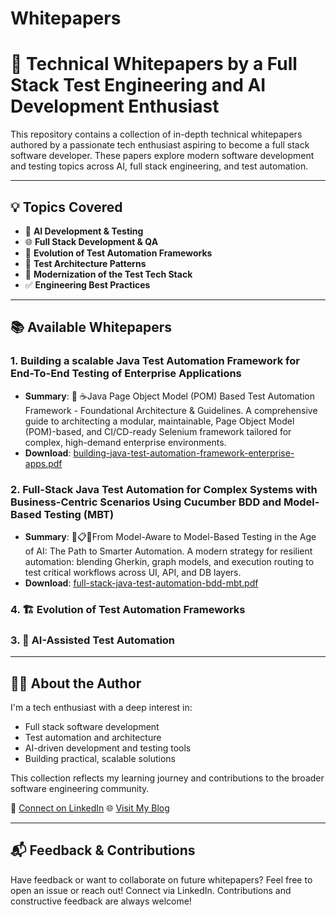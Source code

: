 # Whitepapers
# 📄 Technical Whitepapers by a Full Stack Test Engineering and AI Development Enthusiast

This repository contains a collection of in-depth technical whitepapers authored by a passionate tech enthusiast aspiring to become a full stack software developer. These papers explore modern software development and testing topics across AI, full stack engineering, and test automation.

---

## 💡 Topics Covered

- 🤖 **AI Development & Testing**
- 🌐 **Full Stack Development & QA**
- 🔁 **Evolution of Test Automation Frameworks**
- 🧱 **Test Architecture Patterns**
- 🧰 **Modernization of the Test Tech Stack**
- ✅ **Engineering Best Practices**

---

## 📚 Available Whitepapers

### 1. Building a scalable Java Test Automation Framework for End-To-End Testing of Enterprise Applications
- **Summary**: 🧱 ☕Java Page Object Model (POM) Based Test Automation Framework - Foundational Architecture & Guidelines. A comprehensive guide to architecting a modular, maintainable, Page Object Model (POM)-based, and CI/CD-ready Selenium framework tailored for complex, high-demand enterprise environments.
- **Download**: [building-java-test-automation-framework-enterprise-apps.pdf](https://github.com/K11-Software-Solutions/whitepapers/blob/main/building-java-test-automation-framework-enterprise-apps.pdf)

### 2. Full-Stack Java Test Automation for Complex Systems with Business-Centric Scenarios Using Cucumber BDD and Model-Based Testing (MBT)
- **Summary**:  🧱📋🔄From Model-Aware to Model-Based Testing in the Age of AI: The Path to Smarter Automation. A modern strategy for resilient automation: blending Gherkin, graph models, and execution routing to test critical workflows across UI, API, and DB layers.
- **Download**: [full-stack-java-test-automation-bdd-mbt.pdf](https://github.com/K11-Software-Solutions/whitepapers/blob/main/full-stack-java-test-automation-bdd-mbt.pdf)

### 4. 🏗️ Evolution of Test Automation Frameworks


### 3. 🧠 AI-Assisted Test Automation





---

## 🧑‍💻 About the Author

I'm a tech enthusiast with a deep interest in:
- Full stack software development
- Test automation and architecture
- AI-driven development and testing tools
- Building practical, scalable solutions

This collection reflects my learning journey and contributions to the broader software engineering community.

🔗 [Connect on LinkedIn](https://www.linkedin.com/in/kavita-jadhav-tech) 
🌐 [Visit My Blog](https://www.softwaretestautomation.org)

---

## 📬 Feedback & Contributions

Have feedback or want to collaborate on future whitepapers? Feel free to open an issue or reach out!
Connect via LinkedIn. Contributions and constructive feedback are always welcome!

